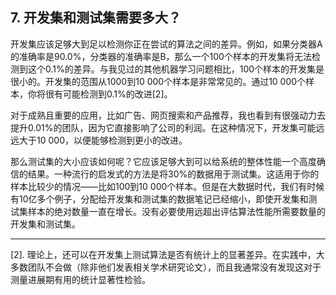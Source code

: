 ## 7. 开发集和测试集需要多大？

开发集应该足够大到足以检测你正在尝试的算法之间的差异。例如，如果分类器A的准确率是90.0%，分类器的准确率是B，那么一个100个样本的开发集将无法检测到这个0.1%的差异。与我见过的其他机器学习问题相比，100个样本的开发集是很小的。开发集的范围从1000到10 000个样本是非常常见的。通过10 000个样本，你将很有可能检测到0.1%的改进[2]。

对于成熟且重要的应用，比如广告、网页搜索和产品推荐，我也看到有很强动力去提升0.01%的团队，因为它直接影响了公司的利润。在这种情况下，开发集可能远远大于10 000，以便能够检测到更小的改进。

那么测试集的大小应该如何呢？它应该足够大到可以给系统的整体性能一个高度确信的结果。一种流行的启发式的方法是将30%的数据用于测试集。这适用于你的样本比较少的情况——比如100到10 000个样本。但是在大数据时代，我们有时候有10亿多个例子，分配给开发集和测试集的数据笔记已经缩小，即使开发集和测试集样本的绝对数量一直在增长。没有必要使用远超出评估算法性能所需要数量的开发集和测试集。


---

[2]. 理论上，还可以在开发集上测试算法是否有统计上的显著差异。在实践中，大多数团队不会做（除非他们发表相关学术研究论文），而且我通常没有发现这对于测量进展期有用的统计显著性检验。

